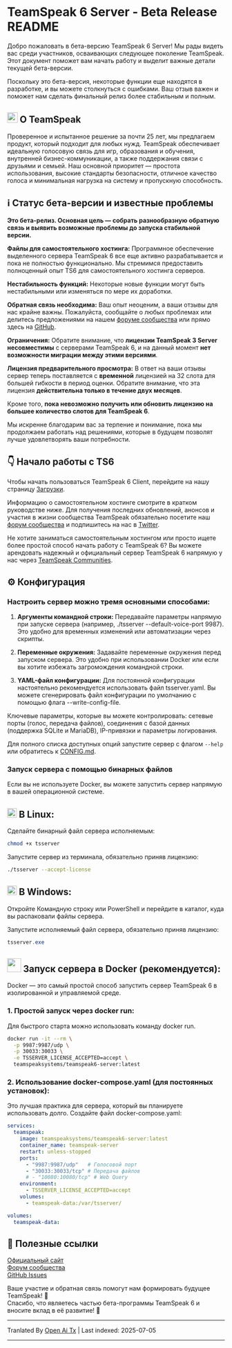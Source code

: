# TeamSpeak 6 Server - Beta Release README

Добро пожаловать в бета-версию TeamSpeak 6 Server! Мы рады видеть вас среди участников, осваивающих следующее поколение TeamSpeak. Этот документ поможет вам начать работу и выделит важные детали текущей бета-версии.

Поскольку это бета-версия, некоторые функции еще находятся в разработке, и вы можете столкнуться с ошибками. Ваш отзыв важен и поможет нам сделать финальный релиз более стабильным и полным.

<h2><img width="24" src="/icons/teamspeak_blue.svg">&nbsp;О TeamSpeak</h2>

Проверенное и испытанное решение за почти 25 лет, мы предлагаем продукт, который подходит для любых нужд. TeamSpeak обеспечивает идеальную голосовую связь для игр, образования и обучения, внутренней бизнес-коммуникации, а также поддержания связи с друзьями и семьей. Наш основной приоритет — простота использования, высокие стандарты безопасности, отличное качество голоса и минимальная нагрузка на систему и пропускную способность.

## ℹ️ Статус бета-версии и известные проблемы
**Это бета-релиз. Основная цель — собрать разнообразную обратную связь и выявить возможные проблемы до запуска стабильной версии.**

**Файлы для самостоятельного хостинга:** Программное обеспечение выделенного сервера TeamSpeak 6 все еще активно разрабатывается и пока не полностью функционально. Мы стремимся предоставить полноценный опыт TS6 для самостоятельного хостинга серверов.

**Нестабильность функций:** Некоторые новые функции могут быть нестабильными или изменяться по мере их доработки.

**Обратная связь необходима:** Ваш опыт неоценим, а ваши отзывы для нас крайне важны. Пожалуйста, сообщайте о любых проблемах или делитесь предложениями на нашем [форуме сообщества](https://community.teamspeak.com/c/teamspeak-6-server/45) или прямо здесь на [GitHub](https://github.com/teamspeak/teamspeak6-server/issues).

**Ограничения:** Обратите внимание, что **лицензии TeamSpeak 3 Server несовместимы** с серверами TeamSpeak 6, и на данный момент **нет возможности миграции между этими версиями**.

**Лицензия предварительного просмотра:** В ответ на ваши отзывы сервер теперь поставляется с **временной** лицензией на 32 слота для большей гибкости в период оценки. Обратите внимание, что эта лицензия **действительна только в течение двух месяцев**.

Кроме того, **пока невозможно получить или обновить лицензию на большее количество слотов для TeamSpeak 6**.

Мы искренне благодарим вас за терпение и понимание, пока мы продолжаем работать над решениями, которые в будущем позволят лучше удовлетворять ваши потребности.

## 👇 Начало работы с TS6
Чтобы начать пользоваться TeamSpeak 6 Client, перейдите на нашу страницу [Загрузки](https://teamspeak.com/en/downloads/).

Информацию о самостоятельном хостинге смотрите в кратком руководстве ниже. Для получения последних обновлений, анонсов и участия в жизни сообщества TeamSpeak обязательно посетите наш [форум сообщества](https://community.teamspeak.com/) и подпишитесь на нас в [Twitter](https://x.com/teamspeak).

Не хотите заниматься самостоятельным хостингом или просто ищете более простой способ начать работу с TeamSpeak 6? Вы можете арендовать надежный и официальный сервер TeamSpeak 6 напрямую у нас через [TeamSpeak Communities](https://www.myteamspeak.com/communities).
## ⚙️ Конфигурация
### Настроить сервер можно тремя основными способами:

1. **Аргументы командной строки:** Передавайте параметры напрямую при запуске сервера (например, ./tsserver --default-voice-port 9987). Это удобно для временных изменений или автоматизации через скрипты.

2. **Переменные окружения:** Задавайте переменные окружения перед запуском сервера. Это удобно при использовании Docker или если вы хотите избежать загромождения командной строки.

3. **YAML-файл конфигурации:** Для постоянной конфигурации настоятельно рекомендуется использовать файл tsserver.yaml. Вы можете сгенерировать файл конфигурации по умолчанию с помощью флага --write-config-file.

Ключевые параметры, которые вы можете контролировать: сетевые порты (голос, передача файлов), соединения с базой данных (поддержка SQLite и MariaDB), IP-привязки и параметры логирования.

Для полного списка доступных опций запустите сервер с флагом `--help` или обратитесь к [CONFIG.md](https://raw.githubusercontent.com/teamspeak/teamspeak6-server/main/CONFIG.md).

### Запуск сервера с помощью бинарных файлов
Если вы не используете Docker, вы можете запустить сервер напрямую в вашей операционной системе.

<h2><img width="22" src="/icons/linux.svg">&nbsp;В Linux:</h2>

Сделайте бинарный файл сервера исполняемым:
```sh
chmod +x tsserver
```

Запустите сервер из терминала, обязательно приняв лицензию:

```sh
./tsserver --accept-license
```

<h2><img width="22" src="/icons/windows.svg">&nbsp;В Windows:</h2>

Откройте Командную строку или PowerShell и перейдите в каталог, куда вы распаковали файлы сервера.

Запустите исполняемый файл сервера, обязательно приняв лицензию:
```powershell
tsserver.exe
```

<h2><img width="32" src="/icons/docker.svg">&nbsp;Запуск сервера в Docker (рекомендуется):</h2>
Docker — это самый простой способ запустить сервер TeamSpeak 6 в изолированной и управляемой среде.

### 1. Простой запуск через docker run:

Для быстрого старта можно использовать команду docker run.

```sh
docker run -it --rm \
  -p 9987:9987/udp \
  -p 30033:30033 \
  -e TSSERVER_LICENSE_ACCEPTED=accept \
  teamspeaksystems/teamspeak6-server:latest
```

### 2. Использование docker-compose.yaml (для постоянных установок):
Это лучшая практика для сервера, который вы планируете использовать долго. Создайте файл docker-compose.yaml:

```yaml
services:
  teamspeak:
    image: teamspeaksystems/teamspeak6-server:latest
    container_name: teamspeak-server
    restart: unless-stopped
    ports:
      - "9987:9987/udp"   # Голосовой порт
      - "30033:30033/tcp" # Передача файлов
      # - "10080:10080/tcp" # Web Query
    environment:
      - TSSERVER_LICENSE_ACCEPTED=accept
    volumes:
      - teamspeak-data:/var/tsserver/

volumes:
  teamspeak-data:
```

## 🔗 Полезные ссылки
[Официальный сайт](https://teamspeak.com/en/)<br>
[Форум сообщества](https://community.teamspeak.com)<br>
[GitHub Issues](https://github.com/teamspeak/teamspeak6-server/issues)<br>

Ваше участие и обратная связь помогут нам формировать будущее TeamSpeak! 💙<br>
Спасибо, что являетесь частью бета-программы TeamSpeak 6 и вносите вклад в её развитие! 🫡

---

Tranlated By [Open Ai Tx](https://github.com/OpenAiTx/OpenAiTx) | Last indexed: 2025-07-05

---
